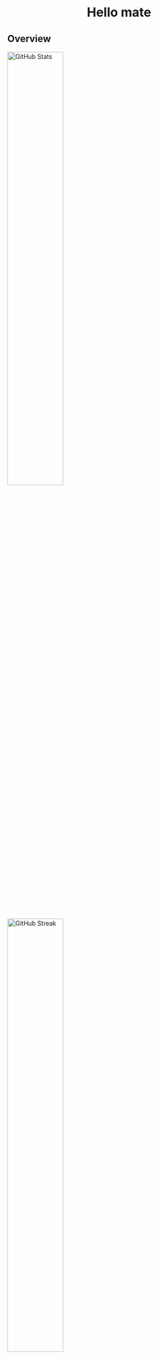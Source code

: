 <h1 align="center">Hello mate</h1>







## Overview
<div align="left">
  <img src="https://github-readme-stats.vercel.app/api?username=Phat-Tr&theme=tokyonight&hide_border=false&include_all_commits=true&count_private=false" alt="GitHub Stats" width="50%" />
</div>

<div align="left">
  <img src="https://github-readme-streak-stats.herokuapp.com/?user=Phat-Tr&theme=tokyonight&hide_border=false" alt="GitHub Streak" width="50%" />
</div>

## Most Used Languages
<div align="left">
  <img src="https://github-readme-stats.vercel.app/api/top-langs/?username=Phat-Tr&theme=dark&hide_border=false&include_all_commits=true&count_private=false&layout=compact" alt="Top Languages" width="25%" />
</div>

## Contribution Graph
<div align="left">
  <img src="https://github-readme-activity-graph.vercel.app/graph?username=Phat-Tr&theme=tokyo-night" alt="Contribution Graph" width="55%" />
</div>

<hr>
<p align="left"> <img src="https://komarev.com/ghpvc/?username=phat-tr&label=Profile%20views&color=0e75b6&style=flat" alt="phat-tr" /> </p>
</hr>
